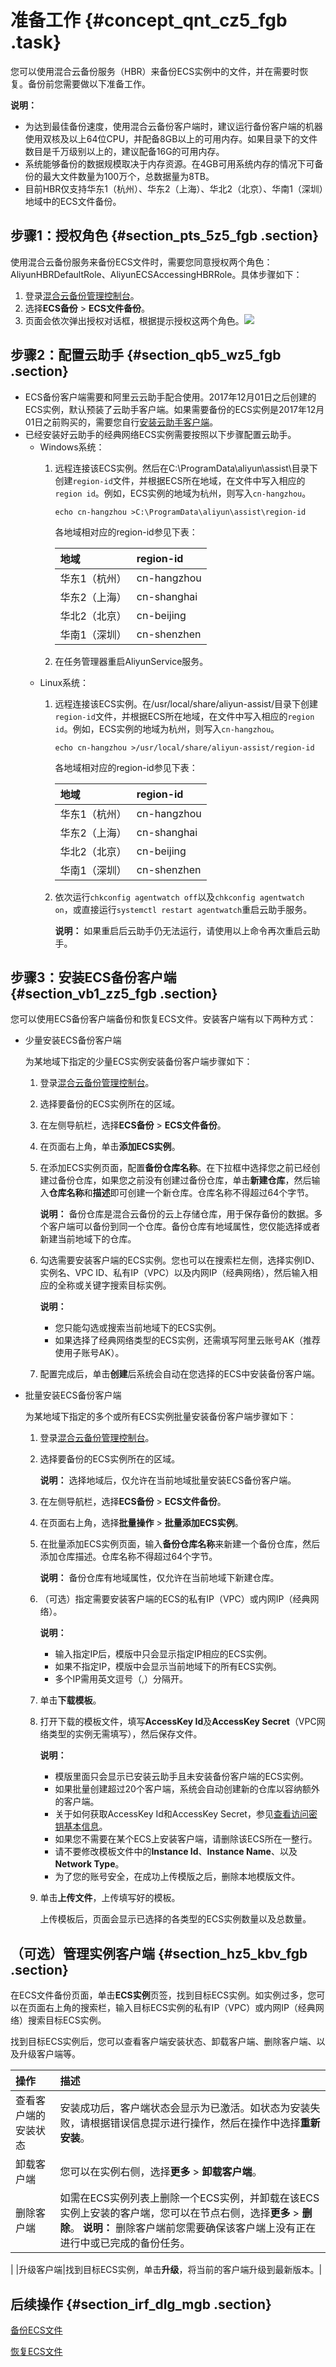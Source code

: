 # 准备工作 {#concept_qnt_cz5_fgb .task}

您可以使用混合云备份服务（HBR）来备份ECS实例中的文件，并在需要时恢复。备份前您需要做以下准备工作。

**说明：** 

-   为达到最佳备份速度，使用混合云备份客户端时，建议运行备份客户端的机器使用双核及以上64位CPU，并配备8GB以上的可用内存。如果目录下的文件数目是千万级别以上的，建议配备16G的可用内存。
-   系统能够备份的数据规模取决于内存资源。在4GB可用系统内存的情况下可备份的最大文件数量为100万个，总数据量为8TB。
-   目前HBR仅支持华东1（杭州）、华东2（上海）、华北2（北京）、华南1（深圳）地域中的ECS文件备份。

## 步骤1：授权角色 {#section_pts_5z5_fgb .section}

使用混合云备份服务来备份ECS文件时，需要您同意授权两个角色：AliyunHBRDefaultRole、AliyunECSAccessingHBRRole。具体步骤如下：

1.  登录[混合云备份管理控制台](https://hbr.console.aliyun.com)。
2.  选择**ECS备份** \> **ECS文件备份**。
3.  页面会依次弹出授权对话框，根据提示授权这两个角色。![](http://static-aliyun-doc.oss-cn-hangzhou.aliyuncs.com/assets/img/82684/156860103937733_zh-CN.png)



## 步骤2：配置云助手 {#section_qb5_wz5_fgb .section}

-   ECS备份客户端需要和阿里云云助手配合使用。2017年12月01日之后创建的ECS实例，默认预装了云助手客户端。如果需要备份的ECS实例是2017年12月01日之前购买的，需要您自行[安装云助手客户端](../../../../cn.zh-CN/运维与监控/云助手/配置云助手客户端.md)。
-   已经安装好云助手的经典网络ECS实例需要按照以下步骤配置云助手。
    -   Windows系统：
        1.  远程连接该ECS实例。然后在C:\\ProgramData\\aliyun\\assist\\目录下创建`region-id`文件，并根据ECS所在地域，在文件中写入相应的`region id`。例如，ECS实例的地域为杭州，则写入`cn-hangzhou`。

            ``` {#codeblock_5ry_xfx_xpr}
            echo cn-hangzhou >C:\ProgramData\aliyun\assist\region-id
            ```

            各地域相对应的region-id参见下表：

            |地域|region-id|
            |:-|:--------|
            |华东1（杭州）|cn-hangzhou|
            |华东2（上海）|cn-shanghai|
            |华北2（北京）|cn-beijing|
            |华南1（深圳）|cn-shenzhen|

        2.  在任务管理器重启AliyunService服务。
    -   Linux系统：
        1.  远程连接该ECS实例。在/usr/local/share/aliyun-assist/目录下创建`region-id`文件，并根据ECS所在地域，在文件中写入相应的`region id`。例如，ECS实例的地域为杭州，则写入`cn-hangzhou`。

            ``` {#codeblock_tec_648_m11}
            echo cn-hangzhou >/usr/local/share/aliyun-assist/region-id
            ```

            各地域相对应的region-id参见下表：

            |地域|region-id|
            |:-|:--------|
            |华东1（杭州）|cn-hangzhou|
            |华东2（上海）|cn-shanghai|
            |华北2（北京）|cn-beijing|
            |华南1（深圳）|cn-shenzhen|

        2.  依次运行`chkconfig agentwatch off`以及`chkconfig agentwatch on`，或直接运行`systemctl restart agentwatch`重启云助手服务。

            **说明：** 如果重启后云助手仍无法运行，请使用以上命令再次重启云助手。


## 步骤3：安装ECS备份客户端 {#section_vb1_zz5_fgb .section}

您可以使用ECS备份客户端备份和恢复ECS文件。安装客户端有以下两种方式：

-   少量安装ECS备份客户端

    为某地域下指定的少量ECS实例安装备份客户端步骤如下：

    1.  登录[混合云备份管理控制台](https://hbr.console.aliyun.com)。
    2.  选择要备份的ECS实例所在的区域。
    3.  在左侧导航栏，选择**ECS备份** \> **ECS文件备份**。
    4.  在页面右上角，单击**添加ECS实例**。
    5.  在添加ECS实例页面，配置**备份仓库名称**。在下拉框中选择您之前已经创建过备份仓库，如果您之前没有创建过备份仓库，单击**新建仓库**，然后输入**仓库名称**和**描述**即可创建一个新仓库。仓库名称不得超过64个字节。

        **说明：** 备份仓库是混合云备份的云上存储仓库，用于保存备份的数据。多个客户端可以备份到同一个仓库。备份仓库有地域属性，您仅能选择或者新建当前地域下的仓库。

    6.  勾选需要安装客户端的ECS实例。您也可以在搜索栏左侧，选择实例ID、实例名、VPC ID、私有IP（VPC）以及内网IP（经典网络），然后输入相应的全称或关键字搜索目标实例。

        **说明：** 

        -   您只能勾选或搜索当前地域下的ECS实例。
        -   如果选择了经典网络类型的ECS实例，还需填写阿里云账号AK（推荐使用子账号AK）。
    7.  配置完成后，单击**创建**后系统会自动在您选择的ECS中安装备份客户端。
-   批量安装ECS备份客户端

    为某地域下指定的多个或所有ECS实例批量安装备份客户端步骤如下：

    1.  登录[混合云备份管理控制台](https://hbr.console.aliyun.com)。
    2.  选择要备份的ECS实例所在的区域。

        **说明：** 选择地域后，仅允许在当前地域批量安装ECS备份客户端。

    3.  在左侧导航栏，选择**ECS备份** \> **ECS文件备份**。
    4.  在页面右上角，选择**批量操作** \> **批量添加ECS实例**。
    5.  在批量添加ECS实例页面，输入**备份仓库名称**来新建一个备份仓库，然后添加仓库描述。仓库名称不得超过64个字节。

        **说明：** 备份仓库有地域属性，仅允许在当前地域下新建仓库。

    6.  （可选）指定需要安装客户端的ECS的私有IP（VPC）或内网IP（经典网络）。

        **说明：** 

        -   输入指定IP后，模版中只会显示指定IP相应的ECS实例。
        -   如果不指定IP，模版中会显示当前地域下的所有ECS实例。
        -   多个IP需用英文逗号（,）分隔开。
    7.  单击**下载模板**。
    8.  打开下载的模板文件，填写**AccessKey Id**及**AccessKey Secret**（VPC网络类型的实例无需填写），然后保存文件。

        **说明：** 

        -   模版里面只会显示已安装云助手且未安装备份客户端的ECS实例。
        -   如果批量创建超过20个客户端，系统会自动创建新的仓库以容纳额外的客户端。
        -   关于如何获取AccessKey Id和AccessKey Secret，参见[查看访问密钥基本信息](../../../../cn.zh-CN/安全设置/访问密钥/查看访问密钥基本信息.md#)。
        -   如果您不需要在某个ECS上安装客户端，请删除该ECS所在一整行。
        -   请不要修改模板文件中的**Instance Id**、**Instance Name**、以及**Network Type**。
        -   为了您的账号安全，在成功上传模版之后，删除本地模版文件。
    9.  单击**上传文件**，上传填写好的模板。

        上传模板后，页面会显示已选择的各类型的ECS实例数量以及总数量。


## （可选）管理实例客户端 {#section_hz5_kbv_fgb .section}

在ECS文件备份页面，单击**ECS实例**页签，找到目标ECS实例。如实例过多，您可以在页面右上角的搜索栏，输入目标ECS实例的私有IP（VPC）或内网IP（经典网络）搜索目标ECS实例。

找到目标ECS实例后，您可以查看客户端安装状态、卸载客户端、删除客户端、以及升级客户端等。

|操作|描述|
|:-|:-|
|查看客户端的安装状态|安装成功后，客户端状态会显示为已激活。如状态为安装失败，请根据错误信息提示进行操作，然后在操作中选择**重新安装**。|
|卸载客户端|您可以在实例右侧，选择**更多** \> **卸载客户端**。|
|删除客户端|如需在ECS实例列表上删除一个ECS实例，并卸载在该ECS实例上安装的客户端，您可以在节点右侧，选择**更多** \> **删除**。 **说明：** 删除客户端前您需要确保该客户端上没有正在进行中或已完成的备份任务。

 |
|升级客户端|找到目标ECS实例，单击**升级**，将当前的客户端升级到最新版本。|

## 后续操作 {#section_irf_dlg_mgb .section}

[备份ECS文件](cn.zh-CN/ECS备份教程/文件备份/备份ECS文件.md)

[恢复ECS文件](cn.zh-CN/ECS备份教程/文件备份/恢复ECS文件.md#)

